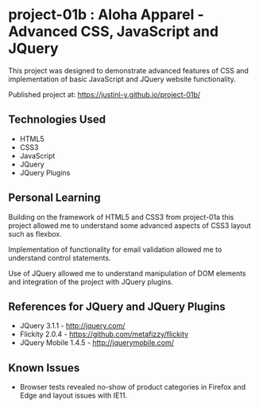 # project-01b : Aloha Apparel - Advanced CSS, JavaScript and JQuery
This project was designed to demonstrate advanced features of CSS and implementation of basic JavaScript and JQuery website functionality.

Published project at: https://justinl-y.github.io/project-01b/

## Technologies Used

- HTML5
- CSS3
- JavaScript
- JQuery
- JQuery Plugins

## Personal Learning

Building on the framework of HTML5 and CSS3 from project-01a this project allowed me to understand some advanced aspects of CSS3 layout such as flexbox.
  
Implementation of functionality for email validation allowed me to understand control statements.

Use of JQuery allowed me to understand manipulation of DOM elements and integration of the project with JQuery plugins.

## References for JQuery and JQuery Plugins

- JQuery 3.1.1 - http://jquery.com/
- Flickity 2.0.4 - https://github.com/metafizzy/flickity
- JQuery Mobile 1.4.5 - http://jquerymobile.com/

## Known Issues
- Browser tests revealed no-show of product categories in Firefox and Edge and layout issues with IE11.
